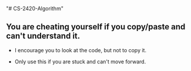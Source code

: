 "# CS-2420-Algorithm" 
## You are cheating yourself if you copy/paste and can't understand it.

* I encourage you to look at the code, but not to copy it.

* Only use this if you are stuck and can't move forward.
